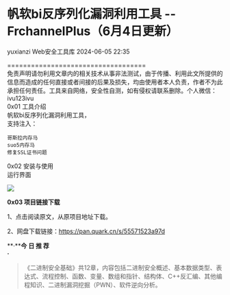 #  帆软bi反序列化漏洞利用工具 -- FrchannelPlus（6月4日更新）   
yuxianzi  Web安全工具库   2024-06-05 22:35  
  
===================================  
免责声明请勿利用文章内的相关技术从事非法测试，由于传播、利用此文所提供的信息而造成的任何直接或者间接的后果及损失，均由使用者本人负责，作者不为此承担任何责任。工具来自网络，安全性自测，如有侵权请联系删除。个人微信：ivu123ivu  
0x01 工具介绍  
帆软bi反序列化漏洞利用工具，  
支持注入：  
```
哥斯拉内存马
suo5内存马
修复SSL证书问题
```  
  
0x02 安装与使用  
运行界面  
  
![](https://mmbiz.qpic.cn/sz_mmbiz_png/8H1dCzib3UibucNlHlMyKmFKyI76Y6P8q93CcZ9M50SrMdIjlevKqQbPU3GSubJsjWJgZtGLv7NRM41qUD3ic6EYA/640?wx_fmt=png&from=appmsg "")  
  
**0x03 项目链接下载**  
  
1、点击阅读原文，从原项目地址下载。  
  
2、网盘下载链接：https://pan.quark.cn/s/55571523a97d  
  
  
  
**·****今 日 推 荐**  
**·**  
  
> 《二进制安全基础》共12章，内容包括二进制安全概述、基本数据类型、表达式、流程控制、函数、变量、数组和指针、结构体、C++反汇编、其他编程知识、二进制漏洞挖掘（PWN）、软件逆向分析。  
  
  
  
